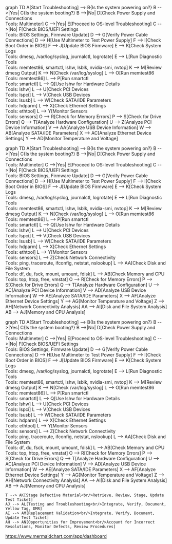 graph TD
    A[Start Troubleshooting] --> B{Is the system powering on?}
    B -->|Yes| C{Is the system booting?}
    B -->|No| D[Check Power Supply and Connections<br/>Tools: Multimeter]
    C -->|Yes| E[Proceed to OS-level Troubleshooting]
    C -->|No| F[Check BIOS/UEFI Settings<br/>Tools: BIOS Settings, Firmware Update]
    D --> G[Verify Power Cable Connections]
    D --> H[Use Multimeter to Test Power Supply]
    F --> I[Check Boot Order in BIOS]
    F --> J[Update BIOS Firmware]
    E --> K[Check System Logs<br/>Tools: dmesg, /var/log/syslog, journalctl, logrotate]
    E --> L[Run Diagnostic Tools<br/>Tools: memtest86, smartctl, lshw, lsblk, nvidia-smi, nvtop]
    K --> M[Review dmesg Output]
    K --> N[Check /var/log/syslog]
    L --> O[Run memtest86<br/>Tools: memtest86]
    L --> P[Run smartctl<br/>Tools: smartctl]
    L --> Q[Use lshw for Hardware Details<br/>Tools: lshw]
    L --> U[Check PCI Devices<br/>Tools: lspci]
    L --> V[Check USB Devices<br/>Tools: lsusb]
    L --> W[Check SATA/IDE Parameters<br/>Tools: hdparm]
    L --> X[Check Ethernet Settings<br/>Tools: ethtool]
    L --> Y[Monitor Sensors<br/>Tools: sensors]
    O --> R[Check for Memory Errors]
    P --> S[Check for Drive Errors]
    Q --> T[Analyze Hardware Configuration]
    U --> Z[Analyze PCI Device Information]
    V --> AA[Analyze USB Device Information]
    W --> AB[Analyze SATA/IDE Parameters]
    X --> AC[Analyze Ethernet Device Settings]
    Y --> AD[Monitor Temperature and Voltage]



graph TD
    A[Start Troubleshooting] --> B{Is the system powering on?}
    B -->|Yes| C{Is the system booting?}
    B -->|No| D[Check Power Supply and Connections<br/>Tools: Multimeter]
    C -->|Yes| E[Proceed to OS-level Troubleshooting]
    C -->|No| F[Check BIOS/UEFI Settings<br/>Tools: BIOS Settings, Firmware Update]
    D --> G[Verify Power Cable Connections]
    D --> H[Use Multimeter to Test Power Supply]
    F --> I[Check Boot Order in BIOS]
    F --> J[Update BIOS Firmware]
    E --> K[Check System Logs<br/>Tools: dmesg, /var/log/syslog, journalctl, logrotate]
    E --> L[Run Diagnostic Tools<br/>Tools: memtest86, smartctl, lshw, lsblk, nvidia-smi, nvtop]
    K --> M[Review dmesg Output]
    K --> N[Check /var/log/syslog]
    L --> O[Run memtest86<br/>Tools: memtest86]
    L --> P[Run smartctl<br/>Tools: smartctl]
    L --> Q[Use lshw for Hardware Details<br/>Tools: lshw]
    L --> U[Check PCI Devices<br/>Tools: lspci]
    L --> V[Check USB Devices<br/>Tools: lsusb]
    L --> W[Check SATA/IDE Parameters<br/>Tools: hdparm]
    L --> X[Check Ethernet Settings<br/>Tools: ethtool]
    L --> Y[Monitor Sensors<br/>Tools: sensors]
    L --> Z[Check Network Connectivity<br/>Tools: ping, traceroute, ifconfig, netstat, nslookup]
    L --> AA[Check Disk and File System<br/>Tools: df, du, fsck, mount, umount, fdisk]
    L --> AB[Check Memory and CPU<br/>Tools: top, htop, free, vmstat]
    O --> R[Check for Memory Errors]
    P --> S[Check for Drive Errors]
    Q --> T[Analyze Hardware Configuration]
    U --> AC[Analyze PCI Device Information]
    V --> AD[Analyze USB Device Information]
    W --> AE[Analyze SATA/IDE Parameters]
    X --> AF[Analyze Ethernet Device Settings]
    Y --> AG[Monitor Temperature and Voltage]
    Z --> AH[Network Connectivity Analysis]
    AA --> AI[Disk and File System Analysis]
    AB --> AJ[Memory and CPU Analysis]


graph TD
    A[Start Troubleshooting] --> B{Is the system powering on?}
    B -->|Yes| C{Is the system booting?}
    B -->|No| D[Check Power Supply and Connections<br/>Tools: Multimeter]
    C -->|Yes| E[Proceed to OS-level Troubleshooting]
    C -->|No| F[Check BIOS/UEFI Settings<br/>Tools: BIOS Settings, Firmware Update]
    D --> G[Verify Power Cable Connections]
    D --> H[Use Multimeter to Test Power Supply]
    F --> I[Check Boot Order in BIOS]
    F --> J[Update BIOS Firmware]
    E --> K[Check System Logs<br/>Tools: dmesg, /var/log/syslog, journalctl, logrotate]
    E --> L[Run Diagnostic Tools<br/>Tools: memtest86, smartctl, lshw, lsblk, nvidia-smi, nvtop]
    K --> M[Review dmesg Output]
    K --> N[Check /var/log/syslog]
    L --> O[Run memtest86<br/>Tools: memtest86]
    L --> P[Run smartctl<br/>Tools: smartctl]
    L --> Q[Use lshw for Hardware Details<br/>Tools: lshw]
    L --> U[Check PCI Devices<br/>Tools: lspci]
    L --> V[Check USB Devices<br/>Tools: lsusb]
    L --> W[Check SATA/IDE Parameters<br/>Tools: hdparm]
    L --> X[Check Ethernet Settings<br/>Tools: ethtool]
    L --> Y[Monitor Sensors<br/>Tools: sensors]
    L --> Z[Check Network Connectivity<br/>Tools: ping, traceroute, ifconfig, netstat, nslookup]
    L --> AA[Check Disk and File System<br/>Tools: df, du, fsck, mount, umount, fdisk]
    L --> AB[Check Memory and CPU<br/>Tools: top, htop, free, vmstat]
    O --> R[Check for Memory Errors]
    P --> S[Check for Drive Errors]
    Q --> T[Analyze Hardware Configuration]
    U --> AC[Analyze PCI Device Information]
    V --> AD[Analyze USB Device Information]
    W --> AE[Analyze SATA/IDE Parameters]
    X --> AF[Analyze Ethernet Device Settings]
    Y --> AG[Monitor Temperature and Voltage]
    Z --> AH[Network Connectivity Analysis]
    AA --> AI[Disk and File System Analysis]
    AB --> AJ[Memory and CPU Analysis]

    T --> AK[Stage Defective Material<br/>Retrieve, Review, Stage, Update Test Ticket]
    AJ --> AL[Testing and Troubleshooting<br/>Integrate, Verify, Document, Yellow Tag, DMR]
    AI --> AM[Replacement Validation<br/>Integrate, Verify, Document, Update Test Ticket]
    AH --> AN[Opportunities for Improvement<br/>Account for Incorrect Resolutions, Monitor Defects, Review Procedures]


https://www.mermaidchart.com/app/dashboard